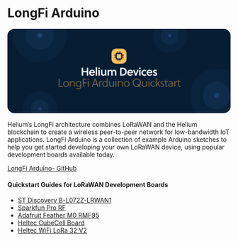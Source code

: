 # LongFi Arduino

![](../../.gitbook/assets/artboard-copy-27.jpg)

Helium’s LongFi architecture combines LoRaWAN and the Helium blockchain to create a wireless peer-to-peer network for low-bandwidth IoT applications. LongFi Arduino is a collection of example Arduino sketches to help you get started developing your own LoRaWAN device, using popular development boards available today.

[LongFi Arduino- GitHub](https://github.com/helium/longfi-arduino)

#### Quickstart Guides for LoRaWAN Development Boards

* [ST Discovery B-L072Z-LRWAN1](st-discovery-lrwan1.md)
* [Sparkfun Pro RF](sparkfun-pro-rf.md)
* [Adafruit Feather M0 RMF95](adafruit-feather-m0-rfm95.md)
* [Heltec CubeCell Board](heltec-cubecell-board.md)
* [Heltec WiFi LoRa 32 V2](heltec-wifi-lora-32-v2.md)



